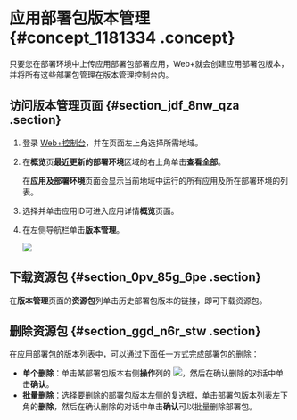 # 应用部署包版本管理 {#concept_1181334 .concept}

只要您在部署环境中上传应用部署包部署应用，Web+就会创建应用部署包版本，并将所有这些部署包管理在版本管理控制台内。

## 访问版本管理页面 {#section_jdf_8nw_qza .section}

1.  登录 [Web+控制台](https://webplus.console.aliyun.com)，并在页面左上角选择所需地域。
2.  在**概览**页**最近更新的部署环境**区域的右上角单击**查看全部**。

    在**应用及部署环境**页面会显示当前地域中运行的所有应用及所在部署环境的列表。

3.  选择并单击应用ID可进入应用详情**概览**页面。
4.  在左侧导航栏单击**版本管理**。

    ![](http://static-aliyun-doc.oss-cn-hangzhou.aliyuncs.com/assets/img/948071/156622079751518_zh-CN.png)


## 下载资源包 {#section_0pv_85g_6pe .section}

在**版本管理**页面的**资源包**列单击历史部署包版本的链接，即可下载资源包。

## 删除资源包 {#section_ggd_n6r_stw .section}

在应用部署包的版本列表中，可以通过下面任一方式完成部署包的删除：

-   **单个删除**：单击某部署包版本右侧**操作**列的 ![](http://static-aliyun-doc.oss-cn-hangzhou.aliyuncs.com/assets/img/163214/156622079747116_zh-CN.png)，然后在确认删除的对话中单击**确认**。
-   **批量删除**：选择要删除的部署包版本左侧的复选框，单击部署包版本列表左下角的**删除**，然后在确认删除的对话中单击**确认**可以批量删除部署包。

